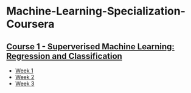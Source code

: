 # Machine-Learning-Specialization-Coursera
## [Course 1 - Superverised Machine Learning: Regression and Classification](./Course-1-Supervised-Machine-Learning-Regression-and-Classification/)
- [Week 1](./Course-1-Supervised-Machine-Learning-Regression-and-Classification/Week1)
- [Week 2](./Course-1-Supervised-Machine-Learning-Regression-and-Classification/Week2)
- [Week 3](./Course-1-Supervised-Machine-Learning-Regression-and-Classification/Week3)